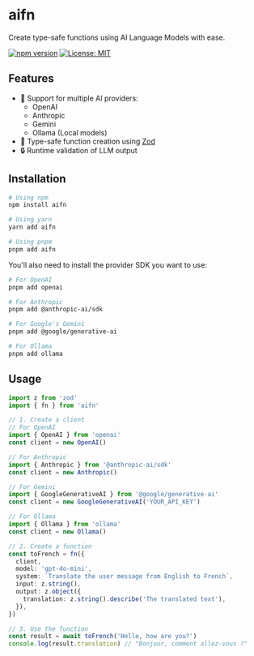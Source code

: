 # aifn

Create type-safe functions using AI Language Models with ease.

[![npm version](https://badge.fury.io/js/aifn.svg)](https://badge.fury.io/js/aifn)
[![License: MIT](https://img.shields.io/badge/License-MIT-yellow.svg)](https://opensource.org/licenses/MIT)

## Features

- 🤖 Support for multiple AI providers:
  - OpenAI
  - Anthropic
  - Gemini
  - Ollama (Local models)
- 📝 Type-safe function creation using [Zod](https://github.com/colinhacks/zod)
- 🔒 Runtime validation of LLM output

## Installation

```bash
# Using npm
npm install aifn

# Using yarn
yarn add aifn

# Using pnpm
pnpm add aifn
```

You'll also need to install the provider SDK you want to use:

```bash
# For OpenAI
pnpm add openai

# For Anthropic
pnpm add @anthropic-ai/sdk

# For Google's Gemini
pnpm add @google/generative-ai

# For Ollama
pnpm add ollama
```

## Usage

```ts
import z from 'zod'
import { fn } from 'aifn'

// 1. Create a client
// For OpenAI
import { OpenAI } from 'openai'
const client = new OpenAI()

// For Anthropic
import { Anthropic } from '@anthropic-ai/sdk'
const client = new Anthropic()

// For Gemini
import { GoogleGenerativeAI } from '@google/generative-ai'
const client = new GoogleGenerativeAI('YOUR_API_KEY')

// For Ollama
import { Ollama } from 'ollama'
const client = new Ollama()

// 2. Create a function
const toFrench = fn({
  client,
  model: 'gpt-4o-mini',
  system: `Translate the user message from English to French`,
  input: z.string(),
  output: z.object({
    translation: z.string().describe('The translated text'),
  }),
})

// 3. Use the function
const result = await toFrench('Hello, how are you?')
console.log(result.translation) // "Bonjour, comment allez-vous ?"
```
